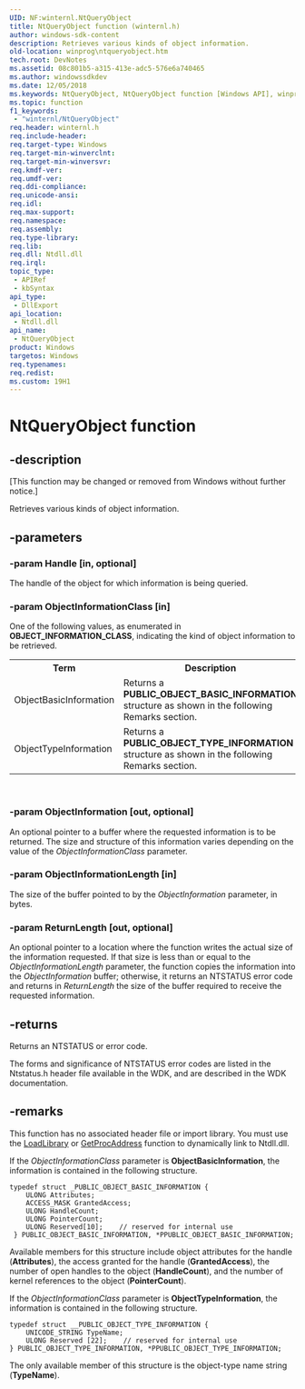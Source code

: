 ```yaml
---
UID: NF:winternl.NtQueryObject
title: NtQueryObject function (winternl.h)
author: windows-sdk-content
description: Retrieves various kinds of object information.
old-location: winprog\ntqueryobject.htm
tech.root: DevNotes
ms.assetid: 08c801b5-a315-413e-adc5-576e6a740465
ms.author: windowssdkdev
ms.date: 12/05/2018
ms.keywords: NtQueryObject, NtQueryObject function [Windows API], winprog.ntqueryobject, winternl/NtQueryObject
ms.topic: function
f1_keywords: 
 - "winternl/NtQueryObject"
req.header: winternl.h
req.include-header: 
req.target-type: Windows
req.target-min-winverclnt: 
req.target-min-winversvr: 
req.kmdf-ver: 
req.umdf-ver: 
req.ddi-compliance: 
req.unicode-ansi: 
req.idl: 
req.max-support: 
req.namespace: 
req.assembly: 
req.type-library: 
req.lib: 
req.dll: Ntdll.dll
req.irql: 
topic_type:
 - APIRef
 - kbSyntax
api_type:
 - DllExport
api_location:
 - Ntdll.dll
api_name:
 - NtQueryObject
product: Windows
targetos: Windows
req.typenames: 
req.redist: 
ms.custom: 19H1
---
```


# NtQueryObject function


## -description


<p class="CCE_Message">[This function may be changed or removed from Windows without further notice.]

Retrieves various kinds of object information.


## -parameters




### -param Handle [in, optional]

The handle of the object for which information is being queried.


### -param ObjectInformationClass [in]

One of the following values, as enumerated in <b>OBJECT_INFORMATION_CLASS</b>, indicating the kind of object information to be retrieved.



<table>
<tr>
<th>Term</th>
<th>Description</th>
</tr>
<tr>
<td width="40%">
<a id="ObjectBasicInformation"></a><a id="objectbasicinformation"></a><a id="OBJECTBASICINFORMATION"></a>ObjectBasicInformation

</td>
<td width="60%">
Returns a <b>PUBLIC_OBJECT_BASIC_INFORMATION</b> structure as shown in the following Remarks section.

</td>
</tr>
<tr>
<td width="40%">
<a id="ObjectTypeInformation"></a><a id="objecttypeinformation"></a><a id="OBJECTTYPEINFORMATION"></a>ObjectTypeInformation

</td>
<td width="60%">
Returns a <b>PUBLIC_OBJECT_TYPE_INFORMATION</b> structure as shown in the following Remarks section.

</td>
</tr>
</table>
 


### -param ObjectInformation [out, optional]

An optional pointer to a buffer where the requested information is to be returned. The size and structure of this information varies depending on the value of the <i>ObjectInformationClass</i> parameter.


### -param ObjectInformationLength [in]

The size of the buffer pointed to by the <i>ObjectInformation</i> parameter, in bytes.


### -param ReturnLength [out, optional]

An optional pointer to a location where the function writes the actual size of the information requested. If that size is less than or equal to the <i>ObjectInformationLength</i> parameter, the function copies the information into the <i>ObjectInformation</i> buffer; otherwise, it returns an NTSTATUS error code and returns in <i>ReturnLength</i> the size of the buffer required to receive the requested information.


## -returns



Returns an NTSTATUS or error code.

The forms and significance of NTSTATUS error codes are listed in the Ntstatus.h header file available in the WDK, and are described in the WDK documentation.




## -remarks



This function has no associated header file or import library. You must use the <a href="https://docs.microsoft.com/windows/desktop/api/libloaderapi/nf-libloaderapi-loadlibrarya">LoadLibrary</a> or <a href="https://docs.microsoft.com/windows/desktop/api/libloaderapi/nf-libloaderapi-getprocaddress">GetProcAddress</a> function to dynamically link to Ntdll.dll.

If the <i>ObjectInformationClass</i> parameter is <b>ObjectBasicInformation</b>, the information is contained in the following structure.

<pre class="syntax" xml:space="preserve"><code>typedef struct _PUBLIC_OBJECT_BASIC_INFORMATION {
    ULONG Attributes;
    ACCESS_MASK GrantedAccess;
    ULONG HandleCount;
    ULONG PointerCount;
    ULONG Reserved[10];    // reserved for internal use
 } PUBLIC_OBJECT_BASIC_INFORMATION, *PPUBLIC_OBJECT_BASIC_INFORMATION;
</code></pre>
Available members for this structure include object attributes for the handle (<b>Attributes</b>), the access granted for the handle (<b>GrantedAccess</b>), the number of open handles to the object (<b>HandleCount</b>), and the number of kernel references to the object (<b>PointerCount</b>).

If the <i>ObjectInformationClass</i> parameter is <b>ObjectTypeInformation</b>, the information is contained in the following structure.

<pre class="syntax" xml:space="preserve"><code>typedef struct __PUBLIC_OBJECT_TYPE_INFORMATION {
    UNICODE_STRING TypeName;
    ULONG Reserved [22];    // reserved for internal use
} PUBLIC_OBJECT_TYPE_INFORMATION, *PPUBLIC_OBJECT_TYPE_INFORMATION;
</code></pre>
The only available member of this structure is the object-type name string (<b>TypeName</b>).



